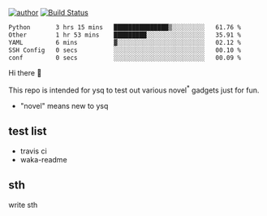 [![author](https://img.shields.io/badge/author-ysq-green)](https://github.com/Yang-Shiqin)
[![Build Status](https://app.travis-ci.com/Yang-Shiqin/testall.svg?branch=main)](https://app.travis-ci.com/Yang-Shiqin/testall)

<!--START_SECTION:waka-->

```txt
Python       3 hrs 15 mins   ███████████████▒░░░░░░░░░   61.76 %
Other        1 hr 53 mins    █████████░░░░░░░░░░░░░░░░   35.91 %
YAML         6 mins          ▓░░░░░░░░░░░░░░░░░░░░░░░░   02.12 %
SSH Config   0 secs          ░░░░░░░░░░░░░░░░░░░░░░░░░   00.10 %
conf         0 secs          ░░░░░░░░░░░░░░░░░░░░░░░░░   00.09 %
```

<!--END_SECTION:waka-->

Hi there 👋

This repo is intended for ysq to test out various novel<sup>*</sup> gadgets just for fun.

- "novel" means new to ysq

## test list
- travis ci
- waka-readme


## sth
write sth

